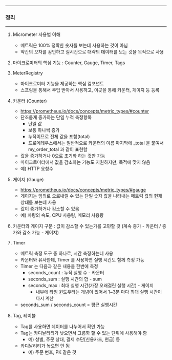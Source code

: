 -----
### 정리
-----
1. Micrometer 사용법 이해
   - 메트릭은 100% 정확한 숫자를 보는데 사용하는 것이 아님
   - 약간의 오차를 감안하고 실시간으로 대략의 데이터를 보는 것을 목적으로 사용

2. 마이크로미터의 핵심 기능 : Counter, Gauge, Timer, Tags

3. MeterRegistry
   - 마이크로미터 기능을 제공하는 핵심 컴포넌트
   - 스프링을 통해서 주입 받아서 사용하고, 이곳을 통해 카운터, 게이지 등 등록

4. 카운터 (Counter)
   - https://prometheus.io/docs/concepts/metric_types/#counter
   - 단조롭게 증가하는 단일 누적 측정항목
     + 단일 값 
     + 보통 하나씩 증가
     + 누적이므로 전체 값을 포함(total)
     + 프로메테우스에서는 일반적으로 카운터의 이름 마지막에 _total 을 붙여서 my_order_total 과 같이 표현함
   - 값을 증가하거나 0으로 초기화 하는 것만 가능
   - 마이크로미터에서 값을 감소하는 기능도 지원하지만, 목적에 맞지 않음
   - 예) HTTP 요청수

5. 게이지 (Gauge)
   - https://prometheus.io/docs/concepts/metric_types/#gauge
   - 게이지는 임의로 오르내릴 수 있는 단일 숫자 값을 나타내는 메트릭 값의 현재 상태를 보는데 사용
   - 값이 증가하거나 감소할 수 있음
   - 예) 차량의 속도, CPU 사용량, 메모리 사용량

6. 카운터와 게이지 구분 : 값이 감소할 수 있는가를 고민할 것 (계속 증가 - 카운터 / 증가와 감소 가능 - 게이지)

7. Timer
   - 메트릭 측정 도구 중 하나로, 시간 측정하는데 사용
   - 카운터와 유사한데, Timer 를 사용하면 실행 시간도 함께 측정 가능
   - Timer 는 다음과 같은 내용을 한번에 측정
      + seconds_count : 누적 실행 수 - 카운터
      + seconds_sum : 실행 시간의 합 - sum
      + seconds_max : 최대 실행 시간(가장 오래걸린 실행 시간) - 게이지
        * 내부에 타임 윈도우라는 개념이 있어서 1~3분 마다 최대 실행 시간이 다시 계산
   - seconds_sum  / seconds_count  = 평균 실행시간

8. Tag, 레이블
   - Tag를 사용하면 데이터를 나누어서 확인 가능
   - Tag는 카디날리티가 낮으면서 그룹화 할 수 있는 단위에 사용해야 함
     + 예) 성별, 주문 상태, 결제 수단[신용카드, 현금] 등
   - 카디날리티가 높으면 안 됨
     + 예) 주문 번호, PK 같은 것
